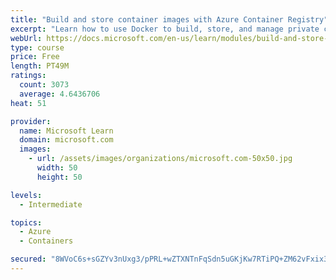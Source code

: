 ```yaml
---
title: "Build and store container images with Azure Container Registry"
excerpt: "Learn how to use Docker to build, store, and manage private container images with the Azure Container Registry."
webUrl: https://docs.microsoft.com/en-us/learn/modules/build-and-store-container-images/
type: course
price: Free
length: PT49M
ratings:
  count: 3073
  average: 4.6436706
heat: 51

provider:
  name: Microsoft Learn
  domain: microsoft.com
  images:
    - url: /assets/images/organizations/microsoft.com-50x50.jpg
      width: 50
      height: 50

levels:
  - Intermediate

topics:
  - Azure
  - Containers

secured: "8WVoC6s+sGZYv3nUxg3/pPRL+wZTXNTnFqSdn5uGKjKw7RTiPQ+ZM62vFxix32tcrAy9PnMVOVoHkiZooyBc6u6iLWzAFgO/7CnwVGvLR2RKTuWZcgUhLuQi21UuNIZsT4048EzcehB95+riblERD94UJ5J8dGUtUUFDbP9nygZrZKWLAS1O+iyvNGYmMt/3aV+aROUx94xM+TUIyOu3FygB8xRVT/mlkini69DFpFxIANoobmYEfqNOP3HlKskzA7EJoxjDPOgPbzu0Qchh93X8jTOTZCNfkKSv0n4qM+e6EeJc5i3rrhorwGk4YAKo268SHjZR6dZIjWiYPuHPcEExGfOeCNmdbd7YI8yG667GTTFBjy7vp/6ipxZ39u5oHUM7kkYAf0DwW4Dz7dxZdQg1r/2tmN8NldpjAgD1KfE=;+B42mj/BHD6WsxIaKITYiQ=="
---
```


